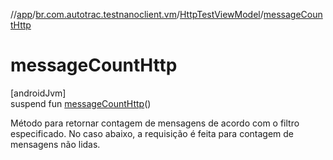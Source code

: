 //[app](../../../index.md)/[br.com.autotrac.testnanoclient.vm](../index.md)/[HttpTestViewModel](index.md)/[messageCountHttp](message-count-http.md)

# messageCountHttp

[androidJvm]\
suspend fun [messageCountHttp](message-count-http.md)()

Método para retornar contagem de mensagens de acordo com o filtro especificado. No caso abaixo, a requisição é feita para contagem de mensagens não lidas.

